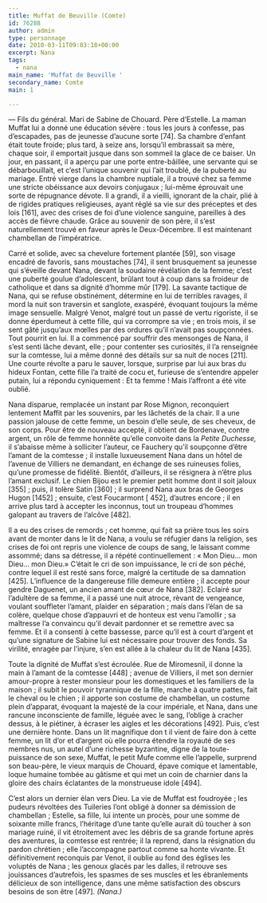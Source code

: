 ```yaml
---
title: Muffat de Beuville (Comte)
id: 76288
author: admin
type: personnage
date: 2010-03-11T09:03:18+00:00
excerpt: Nana
tags:
  - nana
main_name: 'Muffat de Beuville '
secondary_name: Comte
main: 1

---
```

— Fils du général. Mari de Sabine de Chouard. Père d’Estelle. La maman Muffat lui a donné une éducation sévère : tous les jours à confesse, pas d’escapades, pas de jeunesse d’aucune sorte [74]. Sa chambre d’enfant était toute froide; plus tard, à seize ans, lorsqu’il embrassait sa mère, chaque soir, il emportait jusque dans son sommeil la glace de ce baiser. Un jour, en passant, il a aperçu par une porte entre-bâillée, une servante qui se débarbouillait, et c’est l’unique souvenir qui l’ait troublé, de la puberté au mariage. Entré vierge dans la chambre nuptiale, il a trouvé chez sa femme une stricte obéissance aux devoirs conjugaux ; lui-même éprouvait une sorte de répugnance dévote. Il a grandi, il a vieilli, ignorant de la chair, plié à de rigides pratiques religieuses, ayant réglé sa vie sur des préceptes et des lois [161], avec des crises de foi d’une violence sanguine, pareilles à des accès de fièvre chaude. Grâce au souvenir de son père, il s’est naturellement trouvé en faveur après le Deux-Décembre. Il est maintenant chambellan de l’impératrice.

Carré et solide, avec sa chevelure fortement plantée [59], son visage encadré de favoris, sans moustaches [74], il sent brusquement sa jeunesse qui s’éveille devant Nana, devant la soudaine révélation de la femme; c’est une puberté goulue d’adolescent, brûlant tout à coup dans sa froideur de catholique et dans sa dignité d’homme mûr [179]. La savante tactique de Nana, qui se refuse obstinément, détermine en lui de terribles ravages, il mord la nuit son traversin et sanglote, exaspéré, évoquant toujours la même image sensuelle. Malgré Venot, malgré tout un passé de vertu rigoriste, il se donne éperdumeut à cette fille, qui va corrompre sa vie ; en trois mois, il se sent gâté jusqu’aux mœlles par des ordures qu’il n’avait pas soupçonnées. Tout pourrit en lui. Il a commencé par souffrir des mensonges de Nana, il s’est senti lâche devant, elle ; pour contenter ses curiosités, il l’a renseignée sur la comtesse, lui a même donné des détails sur sa nuit de noces [211]. Une courte révolte a paru le sauver, lorsque, surprise par lui aux bras du hideux Fontan, cette fille l’a traité de cocu et, furieuse de s’entendre appeler putain, lui a répondu cyniquement : Et ta femme ! Mais l’affront a été vite oublié.

Nana disparue, remplacée un instant par Rose Mignon, reconquiert lentement Maffit par les souvenirs, par les lâchetés de la chair. Il a une passion jalouse de cette femme, un besoin d’elle seule, de ses cheveux, de son corps. Pour être de nouveau accepté, il obtient de Bordenave, contre argent, un rôle de femme honnête qu’elle convoite dans la _Petite Duchesse,_ il s’abaisse même à solliciter l’auteur, ce Fauchery qu’il soupçonne d’être l’amant de la comtesse ; il installe luxueusement Nana dans un hôtel de l’avenue de Villiers ne demandant, en échange de ses ruineuses folies, qu’une promesse de fidélité. Bientôt, d’ailleurs, il se résignera à n’être plus l’amant exclusif. Le chien Bijou est le premier petit homme dont il soit jaloux [355] ; puis, il tolère Satin [360] ; il surprend Nana aux bras de Georges Hugon [1452] ; ensuite, c’est Foucarmont [ 452], d’autres encore ; il en arrive plus tard à accepter les inconnus, tout un troupeau d’hommes galopant au travers de l’alcôve [482].

Il a eu des crises de remords ; cet homme, qui fait sa prière tous les soirs avant de monter dans le lit de Nana, a voulu se réfugier dans la religion, ses crises de foi ont repris une violence de coups de sang, le laissant comme assommé; dans sa détresse, il a répété continuellement : « Mon Dieu&#8230; mon Dieu&#8230; mon Dieu.» C’était le cri de son impuissance, le cri de son péché, contre lequel il est resté sans force, malgré la certitude de sa damnation [425]. L’influence de la dangereuse fille demeure entière ; il accepte pour gendre Daguenet, un ancien amant de cœur de Nana [382]. Eclairé sur l’adultère de sa femme, il a passé une nuit atroce, rèvant de vengeance, voulant souffleter l’amant, plaider en séparation ; mais dans l’élan de sa colère, quelque chose d’appauvri et de honteux est venu l’amollir ; sa maîtresse l’a convaincu qu’il devait pardonner et se remettre avec sa femme. Et il a consenti à cette bassesse, parce qu’il est à court d’argent et qu’une signature de Sabine lui est nécessaire pour trouver des fonds. Sa virilité, enragée par l’injure, s’en est allée à la chaleur du lit de Nana [435].

Toute la dignité de Muffat s’est écroulée. Rue de Miromesnil, il donne la main à l’amant de la comtesse [448] ; avenue de Villiers, il met son dernier amour-propre à rester monsieur pour les domestiques et les familiers de la maison ; il subit le pouvoir tyrannique de la fille, marche à quatre pattes, fait le cheval ou le chien ; il apporte son costume de chambellan, un costume plein d’apparat, évoquant la majesté de la cour impériale, et Nana, dans une rancune inconsciente de famille, léguée avec le sang, l’oblige à cracher dessus, à le piétiner, à écraser les aigles et les décorations [492]. Puis, c’est une dernière honte. Dans un lit magnifique don t il vient de faire don à cette femme, un lit d’or et d’argent où elle pourra étendre la royauté de ses membres nus, un autel d’une richesse byzantine, digne de la toute-puissance de son sexe, Muffat, le petit Mufe comme elle l’appelle, surprend son beau-père, le vieux marquis de Chouard, épave comique et lamentable, loque humaine tombée au gâtisme et qui met un coin de charnier dans la gloire des chairs éclatantes de la monstrueuse idole [494].

C’est alors un dernier élan vers Dieu. La vie de Muffat est foudroyée ; les pudeurs révoltées des Tuileries l’ont obligé à donner sa démission de chambellan ; Estelle, sa fille, lui intente un procès, pour une somme de soixante mille francs, l’héritage d’une tante qu’elle aurait dû toucher à son mariage ruiné, il vit étroitement avec les débris de sa grande fortune après des aventures, la comtesse est rentrée; il la reprend, dans la résignation du pardon chrétien ; elle l’accompagne partout comme sa honte vivante. Et définitivement reconquis par Venot, il oublie au fond des églises les voluptés de Nana ; les genoux glacés par les dalles, il retrouve ses jouissances d’autrefois, les spasmes de ses muscles et les ébranlements délicieux de son intelligence, dans une même satisfaction des obscurs besoins de son être [497]. _(Nana.)_